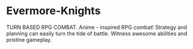# Evermore-Knights
TURN BASED RPG COMBAT. Anime - inspired RPG combat! Strategy and planning can easily turn the tide of battle. Witness awesome abilities and pristine gameplay.
